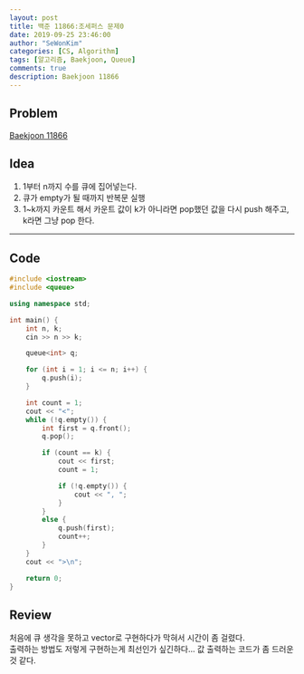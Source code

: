 ```yaml
---
layout: post
title: 백준 11866:조세퍼스 문제0
date: 2019-09-25 23:46:00
author: "SeWonKim"
categories: [CS, Algorithm]
tags: [알고리즘, Baekjoon, Queue]
comments: true
description: Baekjoon 11866
---
```


## Problem

[Baekjoon 11866](https://www.acmicpc.net/problem/11866)

## Idea

1. 1부터 n까지 수를 큐에 집어넣는다.
2. 큐가 empty가 될 때까지 반복문 실행
3. 1~k까지 카운트 해서 카운트 값이 k가 아니라면 pop했던 값을 다시 push 해주고, k라면 그냥 pop 한다.

---

## Code

```cpp
#include <iostream>
#include <queue>

using namespace std;

int main() {
	int n, k;
	cin >> n >> k;

	queue<int> q;

	for (int i = 1; i <= n; i++) {
		q.push(i);
	}

	int count = 1;
	cout << "<";
	while (!q.empty()) {
		int first = q.front();
		q.pop();

		if (count == k) {
			cout << first;
			count = 1;

			if (!q.empty()) {
				cout << ", ";
			}
		}
		else {
			q.push(first);
			count++;
		}
	}
	cout << ">\n";

	return 0;
}

```

## Review

처음에 큐 생각을 못하고 vector로 구현하다가 막혀서 시간이 좀 걸렸다.  
출력하는 방법도 저렇게 구현하는게 최선인가 싶긴하다... 값 출력하는 코드가 좀 드러운 것 같다.
